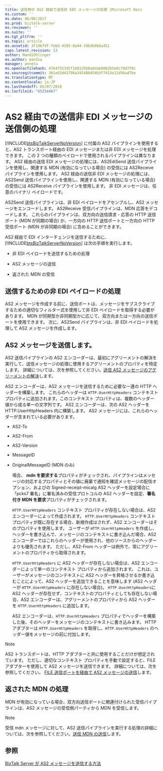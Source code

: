 ```yaml
---
title: 送信側の AS2 経由で送信非 EDI メッセージの処理 |Microsoft Docs
ms.custom: ''
ms.date: 06/08/2017
ms.prod: biztalk-server
ms.reviewer: ''
ms.suite: ''
ms.tgt_pltfrm: ''
ms.topic: article
ms.assetid: 3f19b7df-fe6d-4105-8a44-3d6db0bba451
caps.latest.revision: 13
author: MandiOhlinger
ms.author: mandia
manager: anneta
ms.openlocfilehash: 47b4f553d5f16812958addab8082b5e0c79d7f0c
ms.sourcegitcommit: 381e83d43796a345488d54b3f7413e11d56ad7be
ms.translationtype: MT
ms.contentlocale: ja-JP
ms.lasthandoff: 05/07/2019
ms.locfileid: "65254467"
---
```

# <a name="send-side-processing-of-an-outgoing-non-edi-message-over-as2"></a>AS2 経由での送信非 EDI メッセージの送信側の処理
[!INCLUDE[btsBizTalkServerNoVersion](../includes/btsbiztalkservernoversion-md.md)] に付属の AS2 パイプラインを使用すると、AS2 トランスポート経由の EDI メッセージまたは非 EDI メッセージを処理できます。 この 2 つの種類のペイロードで使用されるパイプラインは異なります。 AS2 経由の送信 EDI メッセージの処理には、AS2EdiSend 送信パイプラインを使用し、関連する MDN (有効になっている場合) の受信には AS2Receive パイプラインを使用します。 AS2 経由の送信非 EDI メッセージの処理には、AS2Send 送信パイプラインを使用し、関連する MDN (有効になっている場合) の受信には AS2Receive パイプラインを使用します。 非 EDI メッセージは、任意のバイナリ ペイロードです。  
  
 AS2Send 送信パイプラインは、非 EDI ペイロードをアセンブルし、AS2 メッセージをエンコードします。 AS2Receive 受信パイプラインは、MDN 応答をデコードします。 これらのパイプラインは、双方向の送信請求 - 応答の HTTP 送信ポート (MDN が同期の場合) か、一方向の HTTP 送信ポートと一方向の HTTP 受信ポート (MDN が非同期の場合) に含めることができます。  
  
 AS2 経由で EDI インターチェンジを送信するために、[!INCLUDE[btsBizTalkServerNoVersion](../includes/btsbiztalkservernoversion-md.md)] は次の手順を実行します。  
  
-   非 EDI ペイロードを送信するための処理  
  
-   AS2 メッセージの送信  
  
-   返された MDN の受信  
  
## <a name="processing-the-non-edi-payload-for-sending"></a>送信するための非 EDI ペイロードの処理  
 AS2 メッセージを作成する前に、送信ポートは、メッセージをサブスクライブするための適切なフィルター式を使用して非 EDI ペイロードを取得する必要があります。 MDN が同期型か非同期型かに応じて、双方向または一方向の送信ポートを使用できます。 次に、AS2Send パイプラインは、非 EDI ペイロードを処理して AS2 メッセージを作成します。  
  
## <a name="sending-the-as2-message"></a>AS2 メッセージを送信します。  
 AS2 送信パイプラインの AS2 エンコーダーは、最初にアグリーメントの解決を実行して、送信メッセージの処理に使用するアグリーメントのプロパティを特定します。 詳細については、次を参照してください。[送信 AS2 メッセージのアグリーメントの解決](../core/agreement-resolution-for-outgoing-as2-messages.md)します。  
  
 AS2 エンコーダーは、AS2 メッセージを送信するために必要な一連の HTTP ヘッダーを構築します。 これらのヘッダーは `HTTP.UserHttpHeaders` コンテキスト プロパティに追加されます。このコンテキスト プロパティは、複数のヘッダー値から成る単一の文字列です。 AS2 エンコーダーは、次の AS2 ヘッダーを HTTP.UserHttpHeaders 内に構築します。 AS2 メッセージには、これらのヘッダーが含まれている必要があります。  
  
- AS2-To  
  
- AS2-From  
  
- AS2-Version  
  
- MessageID  
  
- OriginalMessageID (MDN のみ)  
  
  場合、 **mdn を要求する**プロパティがチェックされ、パイプラインはメッセージの対応するプロパティとその値に廃棄で通知を確認メッセージの配信オプション、およびの Signed-receipt-micalg AS2 ヘッダーを設定場合に「pcks7 署名」に署名済みの受信プロトコルの AS2 ヘッダーを設定、**署名付き MDN を要求**プロパティがチェックされます。  
  
  `HTTP.UserHttpHeaders` コンテキスト プロパティが存在しない場合は、AS2 エンコーダーによって作成されます。 `HTTP.UserHttpHeaders` コンテキスト プロパティが既に存在する場合、新規作成はされず、AS2 エンコーダーはそのプロパティを使用します。 ユーザーが `HTTP.UserHttpHeaders` を作成し、ヘッダーを書き込んで、メッセージのコンテキストに書き込んだ場合、AS2 エンコーダーではこれらのヘッダーが使用され、他のソースからのヘッダーよりも優先されます。 ただし、AS2-From ヘッダーは例外で、常にアグリーメントのプロパティから取得されます。  
  
  `HTTP.UserHttpHeaders` に AS2 ヘッダーが存在しない場合は、AS2 エンコーダーによって単一のコンテキスト プロパティから追加されます。 これは、ユーザーがメッセージのコンテキストに AS2 ヘッダーを昇格させるか書き込むことによって、AS2 ヘッダーを追加できることを意味します (AS2 ヘッダーが `HTTP.UserHttpHeaders` に存在しない場合)。 `HTTP.UserHttpHeaders`に AS2 ヘッダーが存在せず、コンテキストのプロパティとしても存在しない場合、AS2 エンコーダーは、アグリーメントのプロパティから AS2 ヘッダーを `HTTP.UserHttpHeaders` に追加します。  
  
  AS2 エンコーダーは、`HTTP.UserHttpHeaders` プロパティでヘッダーを構築した後、そのヘッダーをメッセージのコンテキストに書き込みます。 HTTP アダプターは `HTTP.UserHttpHeaders` を取得し、`HTTP.UserHttpHeaders` のヘッダー値をメッセージの前に付加します。  
  
> [!NOTE]
>  AS2 トランスポートは、HTTP アダプターと共に使用することだけが想定されています。 ただし、適切なコンテキスト プロパティを手動で設定すると、FILE アダプターを使用して AS2 メッセージを送信できます。 詳細については、次を参照してください。 [FILE 送信ポートを経由で AS2 メッセージの送信](../core/sending-an-as2-message-over-a-file-send-port.md)します。  
  
## <a name="processing-the-returned-mdn"></a>返された MDN の処理  
 MDN が有効になっている場合、双方向送信ポートに関連付けられた受信パイプラインは、AS2 メッセージの受信側パーティから MDN を受信します。  
  
> [!NOTE]
>  受信 mdn メッセージに対して、AS2 送信パイプラインを実行する処理の詳細については、次を参照してください。[送信 MDN の送信](../core/sending-an-outgoing-mdn.md)します。  
  
## <a name="see-also"></a>参照  
 [BizTalk Server が AS2 メッセージを送信する方法](../core/how-biztalk-server-sends-as2-messages.md)